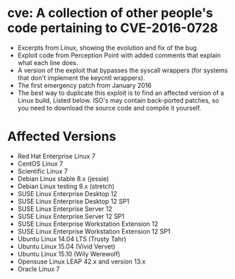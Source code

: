 # cve: A collection of other people's code pertaining to CVE-2016-0728
* Excerpts from Linux, showing the evolution and fix of the bug
* Exploit code from Perception Point with added comments that explain what each line does.
* A version of the exploit that bypasses the syscall wrappers (for systems that don't implement the keycntl wrappers).
* The first emergency patch from January 2016
* The best way to duplicate this exploit is to find an affected version of a Linux build, Listed below. ISO's may contain back-ported patches, so you need to download the source code and compile it yourself.

# Affected Versions
* Red Hat Enterprise Linux 7
* CentOS Linux 7
* Scientific Linux 7
* Debian Linux stable 8.x (jessie)
* Debian Linux testing 9.x (stretch)
* SUSE Linux Enterprise Desktop 12
* SUSE Linux Enterprise Desktop 12 SP1
* SUSE Linux Enterprise Server 12
* SUSE Linux Enterprise Server 12 SP1
* SUSE Linux Enterprise Workstation Extension 12
* SUSE Linux Enterprise Workstation Extension 12 SP1
* Ubuntu Linux 14.04 LTS (Trusty Tahr)
* Ubuntu Linux 15.04 (Vivid Vervet)
* Ubuntu Linux 15.10 (Wily Werewolf)
* Opensuse Linux LEAP 42.x and version 13.x
* Oracle Linux 7


